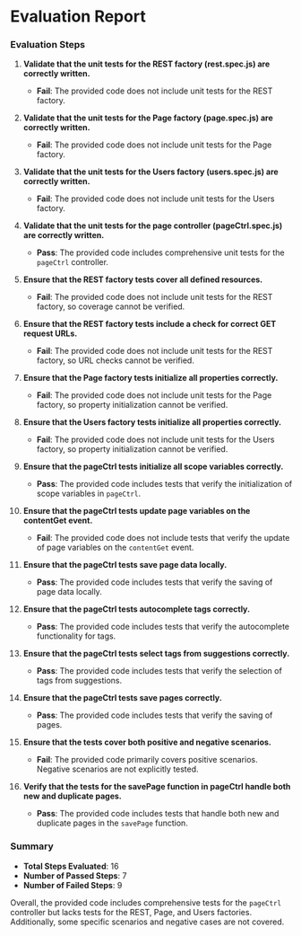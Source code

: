 # Evaluation Report

### Evaluation Steps

1. **Validate that the unit tests for the REST factory (rest.spec.js) are correctly written.**
   - **Fail**: The provided code does not include unit tests for the REST factory.

2. **Validate that the unit tests for the Page factory (page.spec.js) are correctly written.**
   - **Fail**: The provided code does not include unit tests for the Page factory.

3. **Validate that the unit tests for the Users factory (users.spec.js) are correctly written.**
   - **Fail**: The provided code does not include unit tests for the Users factory.

4. **Validate that the unit tests for the page controller (pageCtrl.spec.js) are correctly written.**
   - **Pass**: The provided code includes comprehensive unit tests for the `pageCtrl` controller.

5. **Ensure that the REST factory tests cover all defined resources.**
   - **Fail**: The provided code does not include unit tests for the REST factory, so coverage cannot be verified.

6. **Ensure that the REST factory tests include a check for correct GET request URLs.**
   - **Fail**: The provided code does not include unit tests for the REST factory, so URL checks cannot be verified.

7. **Ensure that the Page factory tests initialize all properties correctly.**
   - **Fail**: The provided code does not include unit tests for the Page factory, so property initialization cannot be verified.

8. **Ensure that the Users factory tests initialize all properties correctly.**
   - **Fail**: The provided code does not include unit tests for the Users factory, so property initialization cannot be verified.

9. **Ensure that the pageCtrl tests initialize all scope variables correctly.**
   - **Pass**: The provided code includes tests that verify the initialization of scope variables in `pageCtrl`.

10. **Ensure that the pageCtrl tests update page variables on the contentGet event.**
    - **Fail**: The provided code does not include tests that verify the update of page variables on the `contentGet` event.

11. **Ensure that the pageCtrl tests save page data locally.**
    - **Pass**: The provided code includes tests that verify the saving of page data locally.

12. **Ensure that the pageCtrl tests autocomplete tags correctly.**
    - **Pass**: The provided code includes tests that verify the autocomplete functionality for tags.

13. **Ensure that the pageCtrl tests select tags from suggestions correctly.**
    - **Pass**: The provided code includes tests that verify the selection of tags from suggestions.

14. **Ensure that the pageCtrl tests save pages correctly.**
    - **Pass**: The provided code includes tests that verify the saving of pages.

15. **Ensure that the tests cover both positive and negative scenarios.**
    - **Fail**: The provided code primarily covers positive scenarios. Negative scenarios are not explicitly tested.

16. **Verify that the tests for the savePage function in pageCtrl handle both new and duplicate pages.**
    - **Pass**: The provided code includes tests that handle both new and duplicate pages in the `savePage` function.

### Summary

- **Total Steps Evaluated**: 16
- **Number of Passed Steps**: 7
- **Number of Failed Steps**: 9

Overall, the provided code includes comprehensive tests for the `pageCtrl` controller but lacks tests for the REST, Page, and Users factories. Additionally, some specific scenarios and negative cases are not covered.